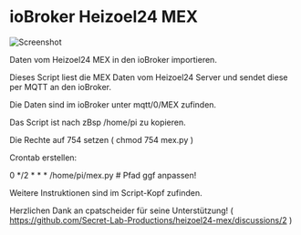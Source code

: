 # ioBroker Heizoel24 MEX

![Screenshot](https://github.com/ltspicer/iobroker.mex/blob/main/mex.png)

Daten vom Heizoel24 MEX in den ioBroker importieren.

Dieses Script liest die MEX Daten vom Heizoel24 Server und sendet diese per MQTT an den ioBroker.

Die Daten sind im ioBroker unter mqtt/0/MEX zufinden.

Das Script ist nach zBsp /home/pi zu kopieren.

Die Rechte auf 754 setzen ( chmod 754 mex.py )

Crontab erstellen:

0 */2 * * * /home/pi/mex.py # Pfad ggf anpassen!

Weitere Instruktionen sind im Script-Kopf zufinden.

Herzlichen Dank an cpatscheider für seine Unterstützung! ( https://github.com/Secret-Lab-Productions/heizoel24-mex/discussions/2 )
